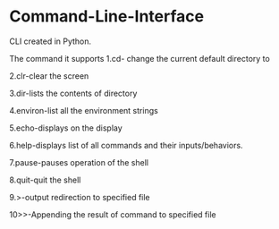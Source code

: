# Command-Line-Interface
CLI created in Python.

The command it supports
1.cd<directory>- change the current default directory to <directory>

2.clr-clear the screen

3.dir<directory>-lists the contents of directory

4.environ-list all the environment strings

5.echo<comment>-displays<comment> on the display

6.help-displays list of all commands and their inputs/behaviors.

7.pause-pauses operation of the shell

8.quit-quit the shell

9.>-output redirection to specified file

10>>-Appending the result of command to specified file
